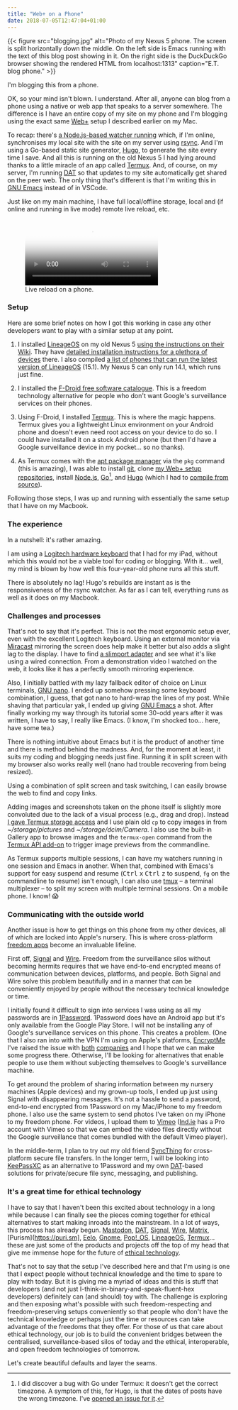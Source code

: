 ```yaml
---
title: "Web+ on a Phone"
date: 2018-07-05T12:47:04+01:00
---
```


{{< figure src="blogging.jpg" alt="Photo of my Nexus 5 phone. The screen is split horizontally down the middle. On the left side is Emacs running with the text of this blog post showing in it. On the right side is the DuckDuckGo browser showing the rendered HTML from localhost:1313" caption="E.T. blog phone." >}}

I'm blogging this from a phone.

OK, so your mind isn't blown. I understand. After all, anyone can blog from a phone using a native or web app that speaks to a server somewhere. The difference is I have an entire copy of my site on my phone and I'm blogging using the exact same [Web+](/2018/06/26/web+/) setup I described earlier on my Mac.

To recap: there's [a Node.js-based watcher running](https://source.ind.ie/ar.al/sync) which, if I'm online, synchronises my local site with the site on my server using [rsync](https://rsync.samba.org/). And I'm using a Go-based static site generator, [Hugo](https://gohugo.io), to generate the site every time I save.  And all this is running on the old Nexus 5 I had lying around thanks to a little miracle of an app called [Termux](https://termux.com/). And, of course, on my server, I'm running [DAT](https://datproject.org) so that updates to my site automatically get shared on the peer web. The only thing that's different is that I'm writing this in [GNU Emacs](https://www.gnu.org/software/emacs/) instead of in VSCode.

Just like on my main machine, I have full local/offline storage, local and (if online and running in live mode) remote live reload, etc.

<figure>
  <video controls src="https://player.vimeo.com/external/278310665.hd.mp4?s=b9921ca43511ea5180abddad05edaf2e0689d348&profile_id=175" poster="https://i.vimeocdn.com/video/711309596.jpg?mw=1920&mh=1080&q=70"><a href='https://vimeo.com/278310665'>Video of static site generation with live reload on my phone.</a></video>
  <figcaption>Live reload on a phone.</figcaption>
</figure>

### Setup

Here are some brief notes on how I got this working in case any other developers want to play with a similar setup at any point.

1. I installed [LineageOS](https://lineageos.org/) on my old Nexus 5 [using the instructions on their Wiki](https://wiki.lineageos.org/devices/hammerhead).  They have [detailed installation instructions for a plethora of devices](https://wiki.lineageos.org/devices/) there. I also compiled [a list of phones that can run the latest version of LineageOS](https://ar.al/2018/07/03/phones-lineageos-15.1-is-officially-supported-on/) (15.1). My Nexus 5 can only run 14.1, which runs just fine.

2. I installed the [F-Droid free software catalogue](https://f-droid.org/). This is a freedom technology alternative for people who don't want Google's surveillance services on their phones.

3. Using F-Droid, I installed [Termux](https://termux.com). This is where the magic happens. Termux gives you a lightweight Linux environment on your Android phone and doesn't even need root access on your device to do so. I could have installed it on a stock Android phone (but then I'd have a Google surveillance device in my pocket... so no thanks).

4. As Termux comes with the [apt package manager](https://wiki.debian.org/Apt) via the `pkg` command (this is amazing), I was able to install [git](https://git-scm.com/), clone [my Web+ setup repositories](https://source.ind.ie/ar.al), install [Node.js](https://nodejs.org), [Go](https://golang.org)[^1], and [Hugo](https://gohugo.io) (which I had to [compile from source](https://gohugo.io/getting-started/installing#fetch-from-github)).

Following those steps, I was up and running with essentially the same setup that I have on my Macbook.

### The experience

In a nutshell: it's rather amazing.

I am using a [Logitech hardware keyboard](https://www.logitech.com/en-sg/product/ultrathin-keyboard-cover) that I had for my iPad, without which this would not be a viable tool for coding or blogging. With it... well, my mind is blown by how well this four-year-old phone runs all this stuff.

There is absolutely no lag! Hugo's rebuilds are instant as is the responsiveness of the rsync watcher. As far as I can tell, everything runs as well as it does on my Macbook.

### Challenges and processes

That's not to say that it's perfect. This is not the most ergonomic setup ever, even with the excellent Logitech keyboard. Using an external monitor via [Miracast](https://en.m.wikipedia.org/wiki/Miracast) mirroring the screen does help make it better but also adds a slight lag to the display. I have to find [a slimport adapter](https://en.m.wikipedia.org/wiki/DisplayPort#SlimPort) and see what it's like using a wired connection. From a demonstration video I watched on the web, it looks like it has a perfectly smooth mirroring experience.

Also, I initially battled with my lazy fallback editor of choice on Linux terminals, [GNU nano](https://www.nano-editor.org/). I ended up somehow pressing some keyboard combination, I guess, that got nano to hard-wrap the lines of my post. While shaving that particular yak, I ended up giving [GNU Emacs](https://www.gnu.org/software/emacs/) a shot. After finally working my way through its tutorial some 30-odd years after it was written, I have to say, I really like Emacs. (I know, I'm shocked too... here, have some tea.)

There is nothing intuitive about Emacs but it is the product of another time and there is method behind the madness. And, for the moment at least, it suits my coding and blogging needs just fine. Running it in split screen with my browser also works really well (nano had trouble recovering from being resized).

Using a combination of split screen and task switching, I can easily browse the web to find and copy links.

Adding images and screenshots taken on the phone itself is slightly more convoluted due to the lack of a visual process (e.g., drag and drop). Instead [I gave Termux storage access](https://wiki.termux.com/wiki/Termux-setup-storage) and I use plain old `cp` to copy images in from _~/storage/pictures_ and _~/storage/dcim/Camera_. I also use the built-in Gallery app to browse images and the `termux-open` command from the [Termux API add-on](https://termux.com/add-on-api.html) to trigger image previews from the commandline.

As Termux supports multiple sessions, I can have my watchers running in one session and Emacs in another. When that, combined with Emacs's support for easy suspend and resume (<kbd>Ctrl</kbd> <kbd>x</kbd> <kbd>Ctrl</kbd> <kbd>z</kbd> to suspend, `fg` on the commandline to resume) isn't enough, I can also use [tmux](https://github.com/tmux/tmux/wiki) &ndash; a terminal multiplexer &ndash; to split my screen with multiple terminal sessions. On a mobile phone. I know! 😱

### Communicating with the outside world

Another issue is how to get things on this phone from my other devices, all of which are locked into Apple's nursery. This is where cross-platform [freedom apps](https://www.fsf.org/about/what-is-free-software) become an invaluable lifeline.

First off, [Signal](https://www.signal.org/) and [Wire](https://wire.com/en/). Freedom from the surveillance silos without becoming hermits requires that we have end-to-end encrypted means of communication between devices, platforms, and people. Both Signal and Wire solve this problem beautifully and in a manner that can be conveniently enjoyed by people without the necessary technical knowledge or time.

I initially found it difficult to sign into services I was using as all my passwords are in [1Password](https://1password.com/). 1Password does have an Android app but it's only available from the Google Play Store. I will not be installing any of Google's surveillance services on this phone. This creates a problem. (One that I also ran into with the VPN I'm using on Apple's platforms, [EncryptMe](https://encryptme.com.) I've raised the issue with [both](https://twitter.com/aral/status/1014560504038256647) [companies](https://twitter.com/aral/status/1014814579120070656) and I hope that we can make some progress there. Otherwise, I'll be looking for alternatives that enable people to use them without subjecting themselves to Google's surveillance machine.

To get around the problem of sharing information between my nursery machines (Apple devices) and my grown-up tools, I ended up just using Signal with disappearing messages. It's not a hassle to send a password, end-to-end encrypted from 1Password on my Mac/iPhone to my freedom phone. I also use the same system to send photos I've taken on my iPhone to my freedom phone. For videos, I upload them to [Vimeo](https://vimeo.com) ([Ind.ie](https://ind.ie) has a Pro account with Vimeo so that we can embed the video files directly without the Google surveillance that comes bundled with the default Vimeo player).

In the middle-term, I plan to try out my old friend [SyncThing](https://syncthing.net) for cross-platform secure file transfers. In the longer term, I will be looking into [KeePassXC](https://keepassxc.org/) as an alternative to 1Password and my own [DAT](https://datproject.org)-based solutions for private/secure file sync, messaging, and publishing.

### It's a great time for ethical technology

I have to say that I haven't been this excited about technology in a long while because I can finally see the pieces coming together for ethical alternatives to start making inroads into the mainstream. In a lot of ways, this process has already begun. [Mastodon](https://joinmastodon.org), [DAT](https://datproject.org), [Signal](https://signal.org), [Wire](https://wire.com/en/), [Matrix](https://matrix.org), [Purism](https://puri.sm], [Eelo](https://www.eelo.io/), [Gnome](https://www.gnome.org/), [Pop!_OS](https://system76.com/pop), [LineageOS](https://lineageos.org/), [Termux](https://termux.com/)... these are just some of the products and projects off the top of my head that give me immense hope for the future of [ethical technology](https://ind.ie/ethical-design). 

That's not to say that the setup I've described here and that I'm using is one that I expect people without technical knowledge and the time to spare to play with today. But it is giving me a myriad of ideas and this is stuff that developers (and not just I-think-in-binary-and-speak-fluent-hex developers) definitely can (and should) toy with. The challenge is exploring and then exposing what's possible with such freedom-respecting and freedom-preserving setups conveniently so that people who don't have the technical knowledge or perhaps just the time or resources can take advantage of the freedoms that they offer. For those of us that care about ethical technology, our job is to build the convenient bridges between the centralised, surveillance-based silos of today and the ethical, interoperable, and open freedom technologies of tomorrow.

Let's create beautiful defaults and layer the seams.

[^1]: I did discover a bug with Go under Termux: it doesn't get the correct timezone. A symptom of this, for Hugo, is that the dates of posts have the wrong timezone. I've [opened an issue for it](https://github.com/termux/termux-app/issues/760).
